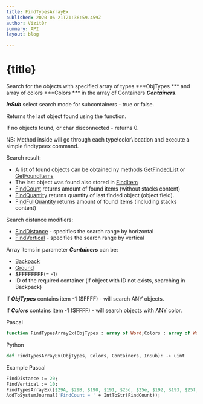 ```yaml
---
title: FindTypesArrayEx
published: 2020-06-21T21:36:59.459Z
author: Vizit0r
summary: API
layout: blog

---
```


# {title}

Search for the objects with specified array of types ***ObjTypes *** and array of colors ***Colors *** in the array of Containers ***Containers***.

***InSub*** select search mode for subcontainers - true or false. 

Returns the last object found using the function.

If no objects found, or char disconnected - returns 0.

NB: Method inside will go through each type\color\location and execute a simple findtypeex command.

Search result:
* A list of found objects can be obtained ny methods [GetFindedList](Api/GetFindedList) or [GetFoundItems](Api/GetFoundItems) 
* The last object was found also stored in [FindItem](Api/FindItem)  
* [FindCount](Api/FindCount)   returns amount of found items (without stacks content)
* [FindQuantity](Api/FindQuantity)   returns quantity of last finded object (object field).
* [FindFullQuantity](Api/FindFullQuantity) returns amount of found items (including stacks content)



Search distance modifiers:

* [FindDistance](Api/FindDistance) - specifies the search range by horizontal
* [FindVertical](Api/FindVertical) - specifies the search range by vertical

Array items in parameter ***Containers*** can be:

- [Backpack](Api/Backpack)
- [Ground](Api/Ground) 
- $FFFFFFFF(= -1)
- ID of the required container (if object with ID not exists, searching in Backpack)



If ***ObjTypes*** contains item -1 ($FFFF) - will search ANY objects.

If ***Colors*** contains item -1 ($FFFF) - will search objects with ANY color.





Pascal

```pascal
function FindTypesArrayEx(ObjTypes : array of Word;Colors : array of Word;Containers : array of Cardinal;InSub : Boolean) : Cardinal;
```



Python
```python
def FindTypesArrayEx(ObjTypes, Colors, Containers, InSub): -> uint
```





Example Pascal
```pascal
FindDistance := 20;
FindVertical := 10;
FindTypesArrayEx([$29A, $29B, $190, $191, $25d, $25e, $192, $193, $25f, $260, $2ea, $2ec, $2ed, $84, $f6, $19, $db, $51, $7a, $2ee, $2e8, $2e9, $2eb, $117, $116, $115],[$FFFF],[Ground],false);
AddToSystemJournal('FindCount = ' + IntToStr(FindCount));
```
